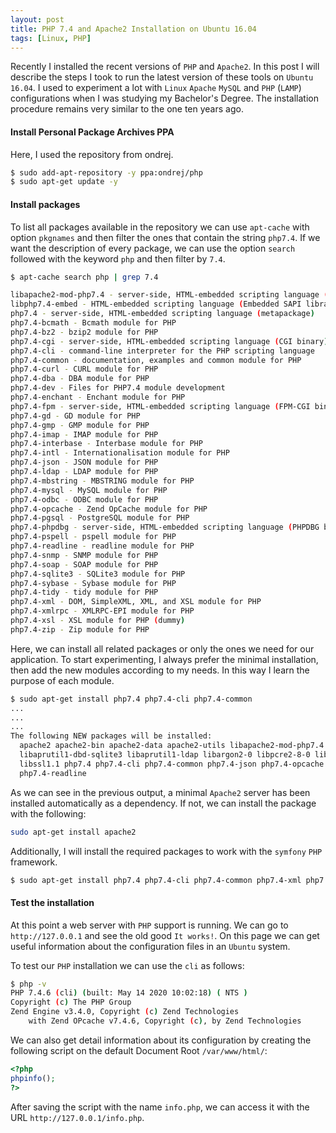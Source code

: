 ```yaml
---
layout: post
title: PHP 7.4 and Apache2 Installation on Ubuntu 16.04
tags: [Linux, PHP]
---
```


Recently I installed the recent versions of `PHP` and `Apache2`. In this post I will describe the steps I took to run the latest version of these tools on `Ubuntu 16.04`. I used to experiment a lot with `Linux` `Apache` `MySQL` and `PHP` (`LAMP`) configurations when I was studying my Bachelor's Degree.  The installation procedure remains very similar to the one ten years ago.


#### Install Personal Package Archives PPA

Here, I used the repository from ondrej.

```bash
$ sudo add-apt-repository -y ppa:ondrej/php
$ sudo apt-get update -y
```

#### Install packages

To list all packages available in the repository we can use `apt-cache` with option `pkgnames` and then filter the ones that contain the string `php7.4`. If we want the description of every package, we can use the option `search` followed with the keyword `php` and then filter by `7.4`.

```bash
$ apt-cache search php | grep 7.4

libapache2-mod-php7.4 - server-side, HTML-embedded scripting language (Apache 2 module)
libphp7.4-embed - HTML-embedded scripting language (Embedded SAPI library)
php7.4 - server-side, HTML-embedded scripting language (metapackage)
php7.4-bcmath - Bcmath module for PHP
php7.4-bz2 - bzip2 module for PHP
php7.4-cgi - server-side, HTML-embedded scripting language (CGI binary)
php7.4-cli - command-line interpreter for the PHP scripting language
php7.4-common - documentation, examples and common module for PHP
php7.4-curl - CURL module for PHP
php7.4-dba - DBA module for PHP
php7.4-dev - Files for PHP7.4 module development
php7.4-enchant - Enchant module for PHP
php7.4-fpm - server-side, HTML-embedded scripting language (FPM-CGI binary)
php7.4-gd - GD module for PHP
php7.4-gmp - GMP module for PHP
php7.4-imap - IMAP module for PHP
php7.4-interbase - Interbase module for PHP
php7.4-intl - Internationalisation module for PHP
php7.4-json - JSON module for PHP
php7.4-ldap - LDAP module for PHP
php7.4-mbstring - MBSTRING module for PHP
php7.4-mysql - MySQL module for PHP
php7.4-odbc - ODBC module for PHP
php7.4-opcache - Zend OpCache module for PHP
php7.4-pgsql - PostgreSQL module for PHP
php7.4-phpdbg - server-side, HTML-embedded scripting language (PHPDBG binary)
php7.4-pspell - pspell module for PHP
php7.4-readline - readline module for PHP
php7.4-snmp - SNMP module for PHP
php7.4-soap - SOAP module for PHP
php7.4-sqlite3 - SQLite3 module for PHP
php7.4-sybase - Sybase module for PHP
php7.4-tidy - tidy module for PHP
php7.4-xml - DOM, SimpleXML, XML, and XSL module for PHP
php7.4-xmlrpc - XMLRPC-EPI module for PHP
php7.4-xsl - XSL module for PHP (dummy)
php7.4-zip - Zip module for PHP
```
Here, we can install all related packages or only the ones we need for our application. To start experimenting, I always prefer the minimal installation, then add the new modules according to my needs. In this way I learn the purpose of each module.


```bash
$ sudo apt-get install php7.4 php7.4-cli php7.4-common
...
...
...
The following NEW packages will be installed:
  apache2 apache2-bin apache2-data apache2-utils libapache2-mod-php7.4
  libaprutil1-dbd-sqlite3 libaprutil1-ldap libargon2-0 libpcre2-8-0 libsodium23
  libssl1.1 php7.4 php7.4-cli php7.4-common php7.4-json php7.4-opcache
  php7.4-readline
```

As we can see in the previous output, a minimal `Apache2` server has been installed automatically as a dependency. If not, we can install the package with the following:

```bash
sudo apt-get install apache2
```

Additionally, I will install the required packages to work with the `symfony` `PHP` framework.

```bash
$ sudo apt-get install php7.4 php7.4-cli php7.4-common php7.4-xml php7.4-mbstring php7.4-intl
```

#### Test the installation

At this point a web server with `PHP` support is running. We can go to `http://127.0.0.1` and see the old good `It works!`. On this page we can get useful information about the configuration files in an `Ubuntu` system.


To test our `PHP` installation we can use the `cli` as follows:

```bash
$ php -v
PHP 7.4.6 (cli) (built: May 14 2020 10:02:18) ( NTS )
Copyright (c) The PHP Group
Zend Engine v3.4.0, Copyright (c) Zend Technologies
    with Zend OPcache v7.4.6, Copyright (c), by Zend Technologies
```

We can also get detail information about its configuration by creating the following script on the default Document Root `/var/www/html/`:

```php
<?php
phpinfo();
?>
```

After saving the script with the name `info.php`, we can access it with the URL `http://127.0.0.1/info.php`.












